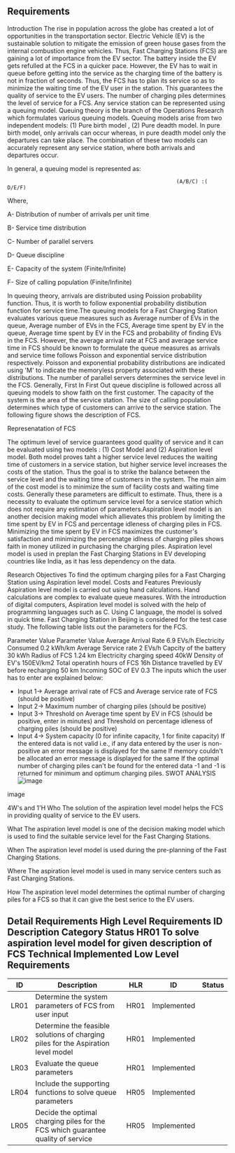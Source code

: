 Requirements
-------------
Introduction
The rise in population across the globe has created a lot of opportunities in the transportation sector. Electric Vehicle (EV) is the sustainable solution to mitigate the emission of green house gases from the internal combustion engine vehicles. Thus, Fast Charging Stations (FCS) are gaining a lot of importance from the EV sector. The battery inside the EV gets refulled at the FCS in a quicker pace. However, the EV has to wait in queue before getting into the service as the charging time of the battery is not in fraction of seconds. Thus, the FCS has to plan its service so as to minimize the waiting time of the EV user in the station. This guarantees the quality of service to the EV users. The number of charging piles determines the level of service for a FCS. Any service station can be represented using a queuing model. Queuing theory is the branch of the Operations Research which formulates various queuing models. Queuing models arise from two independent models: (1) Pure birth model , (2) Pure deadth model. In pure birth model, only arrivals can occur whereas, in pure deadth model only the departures can take place. The combination of these two models can accurately represent any service station, where both arrivals and departures occur.

In general, a queuing model is represented as:

                                                          (A/B/C) :( D/E/F)
Where,

A- Distribution of number of arrivals per unit time

B- Service time distribution

C- Number of parallel servers

D- Queue discipline

E- Capacity of the system (Finite/Infinite)

F- Size of calling population (Finite/Infinite)

In queuing theory, arrivals are distributed using Poission probability function. Thus, it is worth to follow exponential probability distibution function for service time.The queuing models for a Fast Charging Station evaluates various queue measures such as Average number of EVs in the queue, Average number of EVs in the FCS, Average time spent by EV in the queue, Average time spent by EV in the FCS and probability of finding EVs in the FCS. However, the average arrival rate at FCS and average service time in FCS should be known to formulate the queue measures as arrivals and service time follows Poisson and exponential service distribution respectively. Poisson and exponential probability distributions are indicated using 'M' to indicate the memoryless property associated with these distributions. The number of parallel servers determines the service level in the FCS. Generally, First In First Out queue discipline is followed across all queuing models to show faith on the first customer. The capacity of the system is the area of the service station. The size of calling population determines which type of customers can arrive to the service station. The following figure shows the description of FCS.

Represenatation of FCS

The optimum level of service guarantees good quality of service and it can be evaluated using two models : (1) Cost Model and (2) Aspiration level model. Both model proves taht a higher service level reduces the waiting time of customers in a service station, but higher service level increases the costs of the station. Thus the goal is to strike the balance between the service level and the waiting time of customers in the system. The main aim of the cost model is to minimize the sum of facility costs and waiting time costs. Generally these parameters are difficult to estimate. Thus, there is a necessity to evaluate the optimum service level for a service station which does not require any estimation of parameters.Aspiration level model is an another decision making model which allievates this problem by limiting the time spent by EV in FCS and percentage idleness of charging piles in FCS. Minimizing the time spent by EV in FCS maximizes the customer's satisfaction and minimizing the percenatge idlness of charging piles shows faith in money utilized in purchasing the charging piles. Aspiration level model is used in preplan the Fast Charging Stations in EV developing countries like India, as it has less dependency on the data.

Research
Objectives
To find the optimum charging piles for a Fast Charging Station using Aspiration level model.
Costs and Features
Previously Aspiration level model is carried out using hand calculations.
Hand calculations are complex to evaluate queue measures.
With the introduction of digital computers, Aspiration level model is solved with the help of programming languages such as C.
Using C language, the model is solved in quick time.
Fast Charging Station in Beijing is considered for the test case study. The following table lists out the parameters for the FCS.

Parameter	Value	Parameter	Value
Average Arrival Rate	6.9 EVs/h	Electricity Consumed	0.2 kWh/km
Average Service rate	2 EVs/h	Capcity of the battery	30 kWh
Radius of FCS	1.24 km	Electricity charging speed	40kW
Density of EV's	150EV/km2	Total operatinh hours of FCS	16h
Distance travelled by EV before recharging	50 km	Incoming SOC of EV	0.3
The inputs which the user has to enter are explained below:

- Input 1-> Average arrival rate of FCS and Average service rate of FCS  (should be positive)
- Input 2-> Maximum number of charging piles (should be positive)
- Input 3-> Threshold on Average time spent by EV in FCS (should be positive, enter in minutes) and Threshold on percentage idleness of charging piles (should be positive)
- Input 4-> System capacity (0 for infinite capacity, 1 for finite capacity)
If the entered data is not valid i.e., if any data entered by the user is non-positive an error message is displayed for the same
If memory couldn't be allocated an error message is displayed for the same
If the optimal number of charging piles can't be found for the entered data -1 and -1 is returned for minimum and optimum charging piles.
SWOT ANALYSIS
![image](https://user-images.githubusercontent.com/89508265/132453786-0567524e-f7ce-483e-9027-425d078d7995.png)

image

4W's and 1'H
Who
The solution of the aspiration level model helps the FCS in providing quality of service to the EV users.

What
The aspiration level model is one of the decision making model which is used to find the suitable service level for the Fast Charging Stations.

When
The aspiration level model is used during the pre-planning of the Fast Charging Stations.

Where
The aspiration level model is used in many service centers such as Fast Charging Stations.

How
The aspiration level model determines the optimal number of charging piles for a FCS so that it can give the best serice to the EV users.

Detail Requirements
High Level Requirements
ID	Description	Category	Status
HR01	To solve aspiration level model for given description of FCS	Technical	Implemented
Low Level Requirements
-----------------------
ID|	Description|	HLR| ID|	Status
---|------------|-----|---|--------
LR01|	Determine the system parameters of FCS from user input| HR01|	Implemented
LR02|	Determine the feasible solutions of charging piles for the Aspiration level model|	HR01|Implemented
LR03|	Evaluate the queue parameters|	HR01|	Implemented
LR04| Include the supporting functions to solve queue parameters|	HR05|	Implemented
LR05|	Decide the optimal charging piles for the FCS which guarantee quality of service|	HR05|	Implemented
